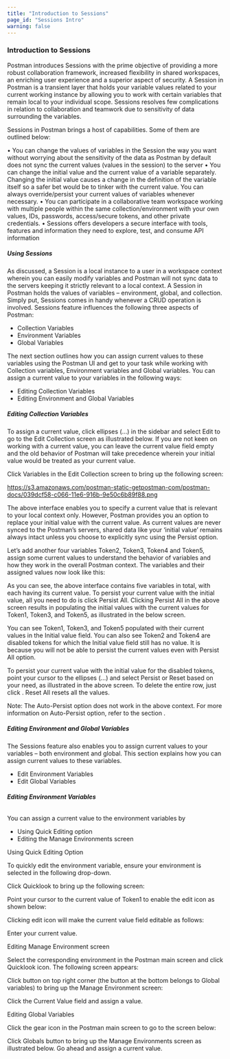 ```yaml
---
title: "Introduction to Sessions"
page_id: "Sessions Intro"
warning: false
---
```


### Introduction to Sessions

Postman introduces Sessions with the prime objective of providing a more robust collaboration framework, increased flexibility in shared workspaces, an enriching user experience and a superior aspect of security. A Session in Postman is a transient layer that holds your variable values related to your current working instance by allowing you to work with certain variables that remain local to your individual scope. Sessions resolves few complications in relation to collaboration and teamwork due to sensitivity of data surrounding the variables.

Sessions in Postman brings a host of capabilities. Some of them are outlined below:

•	You can change the values of variables in the Session the way you want without worrying about the sensitivity of the data as Postman by default does not sync the current values (values in the session) to the server
•	You can change the initial value and the current value of a variable separately. Changing the initial value causes a change in the definition of the variable itself so a safer bet would be to tinker with the current value. You can always override/persist your current values of variables whenever necessary. 
•	You can participate in a collaborative team workspace working with multiple people within the same collection/environment with your own values, IDs, passwords, access/secure tokens, and other private credentials. 
•	Sessions offers developers a secure interface with tools, features and information they need to explore, test, and consume API information


##### **Using Sessions**

As discussed, a Session is a local instance to a user in a workspace context wherein you can easily modify variables and Postman will not sync data to the servers keeping it strictly relevant to a local context. A Session in Postman holds the values of variables – environment, global, and collection. Simply put, Sessions comes in handy whenever a CRUD operation is involved. Sessions feature influences the following three aspects of Postman:

* Collection Variables
* Environment Variables
* Global Variables

The next section outlines how you can assign current values to these variables using the Postman UI and get to your task while working with Collection variables, Environment variables and Global variables. You can assign a current value to your variables in the following ways:

* Editing Collection Variables
* Editing Environment and Global Variables


##### **Editing Collection Variables** 

To assign a current value, click ellipses (…) in the sidebar and select Edit to go to the Edit Collection screen as illustrated below. If you are not keen on working  with a current value, you can leave the current value field empty and the old behavior of Postman will take precedence wherein your initial value would be treated as your current value. 

Click Variables in the Edit Collection screen to bring up the following screen:

https://s3.amazonaws.com/postman-static-getpostman-com/postman-docs/039dcf58-c066-11e6-916b-9e50c6b89f88.png

The above interface enables you to specify a current value that is relevant to your local context only. However, Postman provides you an option to replace your initial value with the current value. As current values are never synced to the Postman’s servers, shared data like your ‘initial value’ remains always intact unless you choose to explicitly sync using the Persist option. 

Let’s add another four variables Token2, Token3, Token4 and Token5, assign some current values to understand the behavior of variables and how they work in the overall Postman context. The variables and their assigned values now look like this:




As you can see, the above interface contains five variables in total, with each having its current value. To persist your current value with the initial value, all you need to do is click Persist All. Clicking Persist All in the above screen results in populating the initial values with the current values for Token1, Token3, and Token5, as illustrated in the below screen. 



You can see Token1, Token3, and Token5 populated with their current values in the Initial value field. You can also see Token2 and Token4 are disabled tokens for which the Initial value field still has no value. It is because you will not be able to persist the current values even with Persist All option. 


To persist your current value with the initial value for the disabled tokens, point your cursor to the ellipses (…) and select Persist or Reset based on your need, as illustrated in the above screen. To delete the entire row, just click    . Reset All resets all the values.

Note: The Auto-Persist option does not work in the above context. For more information on Auto-Persist option, refer to the section <section-name>. 

##### **Editing Environment and Global Variables**

The Sessions feature also enables you to assign current values to your variables – both environment and global. This section explains how you can assign current values to these variables.

* Edit Environment Variables
* Edit Global Variables

###### **Editing Environment Variables**

You can assign a current value to the environment variables by 

* Using Quick Editing option
* Editing the Manage Environments screen

Using Quick Editing Option

To  quickly edit the environment variable, ensure your environment is selected in the following drop-down. 



Click Quicklook   to bring up the following screen:


Point your cursor to the current value of Token1 to enable the edit icon as shown below:

Clicking edit icon   will make the current value field editable as follows:

Enter your current value. 

Editing Manage Environment screen

Select the corresponding environment in the Postman main screen and click Quicklook   icon. The following screen appears:


Click  button on top right corner (the  button at the bottom belongs to Global variables) to bring up the Manage Environment screen:

Click the Current Value field and assign a value. 

Editing Global Variables

Click the gear icon   in the Postman main screen to go to the screen below: 


Click Globals button to bring up the Manage Environments screen as illustrated below. Go ahead and assign a current value. 



